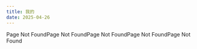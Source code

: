 ```yaml
---
title: 我的
date: 2025-04-26
---
```

 Page Not FoundPage Not FoundPage Not FoundPage Not FoundPage Not Found